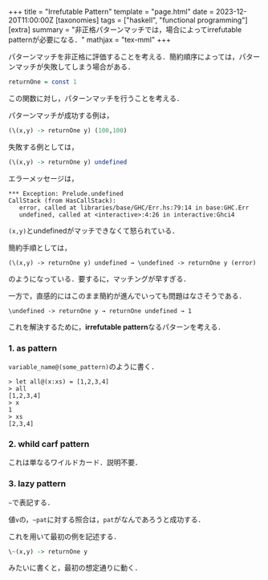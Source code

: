 +++
title = "Irrefutable Pattern"
template = "page.html"
date = 2023-12-20T11:00:00Z
[taxonomies]
tags = ["haskell", "functional programming"]
[extra]
summary = "非正格パターンマッチでは，場合によってirrefutable patternが必要になる．"
mathjax = "tex-mml"
+++

パターンマッチを非正格に評価することを考える．簡約順序によっては，パターンマッチが失敗してしまう場合がある．

```Haskell
returnOne = const 1
```

この関数に対し，パターンマッチを行うことを考える．


パターンマッチが成功する例は，

```Haskell
(\(x,y) -> returnOne y) (100,100)
```

失敗する例としては，

```Haskell
(\(x,y) -> returnOne y) undefined
```

エラーメッセージは，

```
*** Exception: Prelude.undefined
CallStack (from HasCallStack):
   error, called at libraries/base/GHC/Err.hs:79:14 in base:GHC.Err
   undefined, called at <interactive>:4:26 in interactive:Ghci4
```

`(x,y)`とundefinedがマッチできなくて怒られている．

簡約手順としては，

```
(\(x,y) -> returnOne y) undefined → \undefined -> returnOne y (error)
```

のようになっている．要するに，マッチングが早すぎる．

一方で，直感的にはこのまま簡約が進んでいっても問題はなさそうである．

```
\undefined -> returnOne y → returnOne undefined → 1
```

これを解決するために，**irrefutable pattern**なるパターンを考える．

### 1. as pattern

`variable_name@(some_pattern)`のように書く．

```
> let all@(x:xs) = [1,2,3,4]
> all
[1,2,3,4]
> x
1
> xs
[2,3,4]
```

### 2. whild carf pattern

これは単なるワイルドカード．説明不要．

### 3. lazy pattern

`~`で表記する．

値`v`の，`~pat`に対する照合は，`pat`がなんであろうと成功する．

これを用いて最初の例を記述する．

```Haskell
\~(x,y) -> returnOne y
```

みたいに書くと，最初の想定通りに動く．








